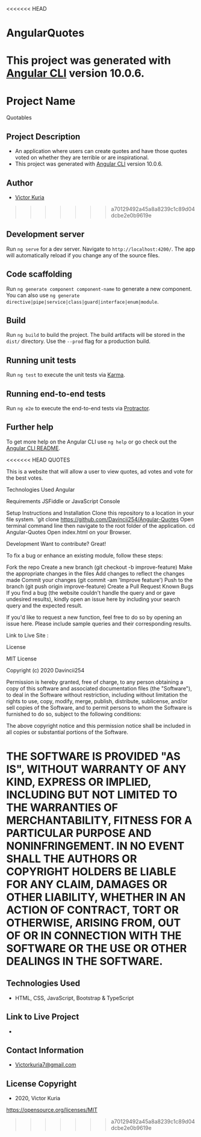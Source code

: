 <<<<<<< HEAD
# AngularQuotes

This project was generated with [Angular CLI](https://github.com/angular/angular-cli) version 10.0.6.
=======
# Project Name 

Quotables

## Project Description 

- An application where users can create quotes and have those quotes voted on whether they are terrible or are inspirational.
- This project was generated with [Angular CLI](https://github.com/angular/angular-cli) version 10.0.6.

## Author 

- [Victor Kuria](https://github.com/Davincii254)
>>>>>>> a70129492a45a8a8239c1c89d04dcbe2e0b9619e

## Development server

Run `ng serve` for a dev server. Navigate to `http://localhost:4200/`. The app will automatically reload if you change any of the source files.

## Code scaffolding

Run `ng generate component component-name` to generate a new component. You can also use `ng generate directive|pipe|service|class|guard|interface|enum|module`.

## Build

Run `ng build` to build the project. The build artifacts will be stored in the `dist/` directory. Use the `--prod` flag for a production build.

## Running unit tests

Run `ng test` to execute the unit tests via [Karma](https://karma-runner.github.io).

## Running end-to-end tests

Run `ng e2e` to execute the end-to-end tests via [Protractor](http://www.protractortest.org/).

## Further help

To get more help on the Angular CLI use `ng help` or go check out the [Angular CLI README](https://github.com/angular/angular-cli/blob/master/README.md).

<<<<<<< HEAD
QUOTES

This is a website that will allow a user to view quotes, ad votes and vote for the best votes.

Technologies Used 
 Angular


Requirements JSFiddle or JavaScript Console

Setup Instructions and Installation Clone this repository to a location in your file system. 'git clone https://github.com/Davincii254/Angular-Quotes Open terminal command line then navigate to the root folder of the application. cd Angular-Quotes Open index.html on your Browser.

Development Want to contribute? Great!

To fix a bug or enhance an existing module, follow these steps:

Fork the repo Create a new branch (git checkout -b improve-feature) Make the appropriate changes in the files Add changes to reflect the changes made Commit your changes (git commit -am 'Improve feature') Push to the branch (git push origin improve-feature) Create a Pull Request Known Bugs If you find a bug (the website couldn't handle the query and or gave undesired results), kindly open an issue here by including your search query and the expected result.

If you'd like to request a new function, feel free to do so by opening an issue here. Please include sample queries and their corresponding results.

Link to Live Site : 

License

MIT License

Copyright (c) 2020 Davincii254

Permission is hereby granted, free of charge, to any person obtaining a copy
of this software and associated documentation files (the "Software"), to deal
in the Software without restriction, including without limitation the rights
to use, copy, modify, merge, publish, distribute, sublicense, and/or sell
copies of the Software, and to permit persons to whom the Software is
furnished to do so, subject to the following conditions:

The above copyright notice and this permission notice shall be included in all
copies or substantial portions of the Software.

THE SOFTWARE IS PROVIDED "AS IS", WITHOUT WARRANTY OF ANY KIND, EXPRESS OR
IMPLIED, INCLUDING BUT NOT LIMITED TO THE WARRANTIES OF MERCHANTABILITY,
FITNESS FOR A PARTICULAR PURPOSE AND NONINFRINGEMENT. IN NO EVENT SHALL THE
AUTHORS OR COPYRIGHT HOLDERS BE LIABLE FOR ANY CLAIM, DAMAGES OR OTHER
LIABILITY, WHETHER IN AN ACTION OF CONTRACT, TORT OR OTHERWISE, ARISING FROM,
OUT OF OR IN CONNECTION WITH THE SOFTWARE OR THE USE OR OTHER DEALINGS IN THE
SOFTWARE.
=======
## Technologies Used

- HTML, CSS, JavaScript, Bootstrap & TypeScript

## Link to Live Project

- 

## Contact Information

- Victorkuria7@gmail.com

## License Copyright 

- 2020, Victor Kuria

https://opensource.org/licenses/MIT
>>>>>>> a70129492a45a8a8239c1c89d04dcbe2e0b9619e
